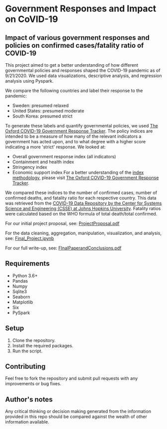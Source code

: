 # Government Responses and Impact on CoVID-19
## Impact of various government responses and policies on confirmed cases/fatality ratio of COVID-19

This project aimed to get a better understanding of how different governmental policies and responses shaped the COVID-19 pandemic as of 9/21/2020. We used data visualizations, descriptive analysis, and regression analysis using Pyspark. 

We compare the following countries and label their response to the pandemic:
- Sweden: presumed relaxed
- United States: presumed moderate
- South Korea: presumed strict

To generate these labels and quantify governmental policies, we used [The Oxford COVID-19 Government Response Tracker](https://github.com/OxCGRT/covid-policy-tracker).
The policy indices are intended to be a measure of how many of the relevant indicators a government has acted upon, and to what degree with a higher score indicating a more 'strict' response. We looked at:
- Overall government response index (all indicators)
- Containment and health index
- Stringency index
- Economic support index
For a better understanding of the [index methodology](https://github.com/OxCGRT/covid-policy-tracker/blob/master/documentation/index_methodology.md), please visit [The Oxford COVID-19 Government Response Tracker](https://github.com/OxCGRT/covid-policy-tracker).

We compared these indices to the number of confirmed cases, number of confirmed deaths, and fatality ratio for each respective country. This data was retrieved from the [COVID-19 Data Repository by the Center for Systems Science and Engineering (CSSE) at Johns Hopkins University](https://github.com/CSSEGISandData/COVID-19).
Fatality ratios were calculated based on the WHO formula of total death/total confirmed.

For our initial project proposal, see: [ProjectProposal.pdf](https://github.com/lindbergag/GovernmentResponsesandImpactCoVID19/blob/main/ProjectProposal.pdf)

For the data cleaning, aggregation, manipulation, visualization, and analysis, see: [Final_Project.ipynb](https://github.com/lindbergag/GovernmentResponsesandImpactCoVID19/blob/main/Final_Project.ipynb)

For our full write-up, see: [FInalPaperandConclusions.pdf](https://github.com/lindbergag/GovernmentResponsesandImpactCoVID19/blob/main/FInalPaperandConclusions.pdf)

## Requirements
* Python 3.6+
* Pandas
* Numpy
* Sqlite3
* Seaborn
* Matplotlib
* Six
* PySpark

## Setup
1. Clone the repository.
2. Install the required packages.
3. Run the script.


## Contributing

Feel free to fork the repository and submit pull requests with any improvements or bug fixes.

## Author's notes

Any critical thinking or decision making generated from the information provided in this repo should be compared against the wealth of other information available.
